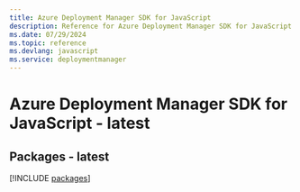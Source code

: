 ```yaml
---
title: Azure Deployment Manager SDK for JavaScript
description: Reference for Azure Deployment Manager SDK for JavaScript
ms.date: 07/29/2024
ms.topic: reference
ms.devlang: javascript
ms.service: deploymentmanager
---
```

# Azure Deployment Manager SDK for JavaScript - latest
## Packages - latest
[!INCLUDE [packages](deployment-manager-index.md)]